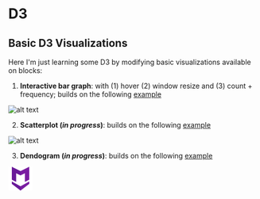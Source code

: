 # D3

## Basic D3 Visualizations

Here I'm just learning some D3 by modifying basic visualizations available on blocks:

1. **Interactive bar graph**: with (1) hover (2) window resize and (3) count + frequency; builds on the following [example](http://bl.ocks.org/Caged/6476579)

![alt text](https://github.com/elbagn/D3/blob/master/Interactive%20Bar%20Graph/tumbnail.png)


2. **Scatterplot (*in progress*)**:  builds on the following [example](http://bl.ocks.org/weiglemc/6185069)

![alt text](https://github.com/elbagn/D3/blob/master/Scatterplot/scatter.png "Occupational Scatterplot")

3. **Dendogram (*in progress*)**: builds on the following [example](https://bl.ocks.org/mbostock/4339083)

![alt text](https://github.com/adam-p/markdown-here/raw/master/src/common/images/icon48.png "Logo Title Text 1")
